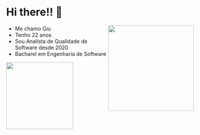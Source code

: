 ### <h1> Hi there!! 👋 </h1>

<img  align='right' src= "https://user-images.githubusercontent.com/53629399/200711651-c57716b7-6f67-448f-b517-390966c826f8.png" width="230">

- Me chamo Giu
- Tenho 22 anos
- Sou Analista de Qualidade de Software desde 2020
- Bacharel em Engenharia de Software

<div>
  <img align='center' height="180em" src="https://github-readme-stats.vercel.app/api?username=giiullima&show_icons=true&theme=synthwave&include_all_commits=true&count_private=true"/>
</div>
